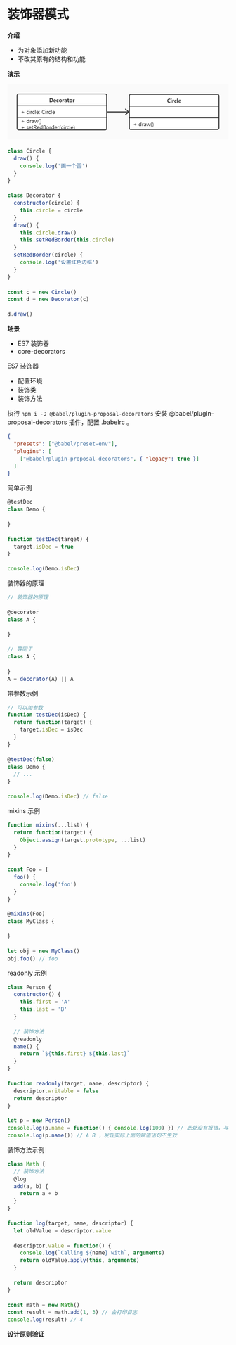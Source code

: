 # 装饰器模式

**介绍**

- 为对象添加新功能
- 不改其原有的结构和功能



**演示**

![](https://github.com/negrochn/study-imooc/blob/master/255/img/uml-decorator.jpg)

```js
class Circle {
  draw() {
    console.log('画一个圆')
  }
}

class Decorator {
  constructor(circle) {
    this.circle = circle
  }
  draw() {
    this.circle.draw()
    this.setRedBorder(this.circle)
  }
  setRedBorder(circle) {
    console.log('设置红色边框')
  }
}

const c = new Circle()
const d = new Decorator(c)

d.draw()
```



**场景**

- ES7 装饰器
- core-decorators



ES7 装饰器

- 配置环境
- 装饰类
- 装饰方法

执行 `npm i -D @babel/plugin-proposal-decorators` 安装 @babel/plugin-proposal-decorators 插件，配置 .babelrc 。

```json
{
  "presets": ["@babel/preset-env"],
  "plugins": [
    ["@babel/plugin-proposal-decorators", { "legacy": true }]
  ]
}
```

简单示例

```js
@testDec
class Demo {

}

function testDec(target) {
  target.isDec = true
}

console.log(Demo.isDec)
```

装饰器的原理

```js
// 装饰器的原理

@decorator
class A {

}

// 等同于
class A {

}
A = decorator(A) || A
```

带参数示例

```js
// 可以加参数
function testDec(isDec) {
  return function(target) {
    target.isDec = isDec
  }
}

@testDec(false)
class Demo {
  // ...
}

console.log(Demo.isDec) // false
```

mixins 示例

```js
function mixins(...list) {
  return function(target) {
    Object.assign(target.prototype, ...list)
  }
}

const Foo = {
  foo() {
    console.log('foo')
  }
}

@mixins(Foo)
class MyClass {

}

let obj = new MyClass()
obj.foo() // foo
```

readonly 示例

```js
class Person {
  constructor() {
    this.first = 'A'
    this.last = 'B'
  }

  // 装饰方法
  @readonly
  name() {
    return `${this.first} ${this.last}`
  }
}

function readonly(target, name, descriptor) {
  descriptor.writable = false
  return descriptor
}

let p = new Person()
console.log(p.name = function() { console.log(100) }) // 此处没有报错，与教学视频有出入
console.log(p.name()) // A B ，发现实际上面的赋值语句不生效
```

装饰方法示例

```js
class Math {
  // 装饰方法
  @log
  add(a, b) {
    return a + b
  }
}

function log(target, name, descriptor) {
  let oldValue = descriptor.value

  descriptor.value = function() {
    console.log(`Calling ${name} with`, arguments)
    return oldValue.apply(this, arguments)
  }

  return descriptor
}

const math = new Math()
const result = math.add(1, 3) // 会打印日志
console.log(result) // 4
```



**设计原则验证**